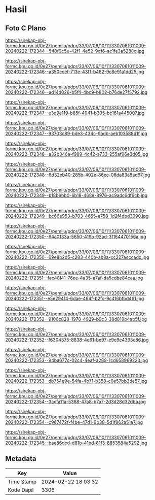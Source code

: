 # Hasil

## Foto C Plano

https://sirekap-obj-formc.kpu.go.id/0e27/pemilu/pdpr/33/07/06/10/11/3307061011009-20240222-172344--540f9c5e-42f1-4e52-9df6-ac1fe3a5288d.jpg

https://sirekap-obj-formc.kpu.go.id/0e27/pemilu/pdpr/33/07/06/10/11/3307061011009-20240222-172346--a350ccef-713e-43f1-b462-9c8e91a1dd25.jpg

https://sirekap-obj-formc.kpu.go.id/0e27/pemilu/pdpr/33/07/06/10/11/3307061011009-20240222-172346--ad14d026-b5f4-4bc9-b802-b76de27f5792.jpg

https://sirekap-obj-formc.kpu.go.id/0e27/pemilu/pdpr/33/07/06/10/11/3307061011009-20240222-172347--e3d9e119-b85f-4041-b305-bc161a445007.jpg

https://sirekap-obj-formc.kpu.go.id/0e27/pemilu/pdpr/33/07/06/10/11/3307061011009-20240222-172347--93703c89-bde3-434c-9adb-aeb103588d1f.jpg

https://sirekap-obj-formc.kpu.go.id/0e27/pemilu/pdpr/33/07/06/10/11/3307061011009-20240222-172348--a32b346a-f989-4c42-a733-255af96e3d05.jpg

https://sirekap-obj-formc.kpu.go.id/0e27/pemilu/pdpr/33/07/06/10/11/3307061011009-20240222-172348--6d32eb40-285b-402e-86ec-06da83a8ad67.jpg

https://sirekap-obj-formc.kpu.go.id/0e27/pemilu/pdpr/33/07/06/10/11/3307061011009-20240222-172349--b18b6bb0-6b18-468e-8976-ac9adc6df6cb.jpg

https://sirekap-obj-formc.kpu.go.id/0e27/pemilu/pdpr/33/07/06/10/11/3307061011009-20240222-172349--bc66e953-b703-4655-a758-1d2f4dbd3090.jpg

https://sirekap-obj-formc.kpu.go.id/0e27/pemilu/pdpr/33/07/06/10/11/3307061011009-20240222-172350--64a0133a-5650-419b-92ad-3f164470156a.jpg

https://sirekap-obj-formc.kpu.go.id/0e27/pemilu/pdpr/33/07/06/10/11/3307061011009-20240222-172350--69e8b2d5-c283-440b-ab8a-cc227acccadc.jpg

https://sirekap-obj-formc.kpu.go.id/0e27/pemilu/pdpr/33/07/06/10/11/3307061011009-20240222-172351--fac48f41-76ee-4a35-a7af-da5cdbe84caa.jpg

https://sirekap-obj-formc.kpu.go.id/0e27/pemilu/pdpr/33/07/06/10/11/3307061011009-20240222-172351--e5e29414-6dae-464f-b2fc-9c416bfbd461.jpg

https://sirekap-obj-formc.kpu.go.id/0e27/pemilu/pdpr/33/07/06/10/11/3307061011009-20240222-172352--9106c828-1978-4929-b9c3-38d819b4ab5f.jpg

https://sirekap-obj-formc.kpu.go.id/0e27/pemilu/pdpr/33/07/06/10/11/3307061011009-20240222-172352--f6304375-8838-4c61-be97-e9e9e4393c86.jpg

https://sirekap-obj-formc.kpu.go.id/0e27/pemilu/pdpr/33/07/06/10/11/3307061011009-20240222-172353--94ba677c-02c4-4eaf-a289-1cd658969223.jpg

https://sirekap-obj-formc.kpu.go.id/0e27/pemilu/pdpr/33/07/06/10/11/3307061011009-20240222-172353--db754e9e-54fa-4b71-b358-c0e57bb3de57.jpg

https://sirekap-obj-formc.kpu.go.id/0e27/pemilu/pdpr/33/07/06/10/11/3307061011009-20240222-172354--3acfa11a-5368-47a8-b7a7-2d3d28d32dba.jpg

https://sirekap-obj-formc.kpu.go.id/0e27/pemilu/pdpr/33/07/06/10/11/3307061011009-20240222-172354--c967472f-f4be-47d1-9b38-5d1f862a51a7.jpg

https://sirekap-obj-formc.kpu.go.id/0e27/pemilu/pdpr/33/07/06/10/11/3307061011009-20240222-172345--bae86dcd-d81b-41bd-81f3-8853584a5292.jpg


## Metadata

| Key        | Value               |
| ---------- | ------------------- |
| Time Stamp | 2024-02-22 18:03:32 |
| Kode Dapil | 3306                |




